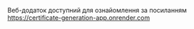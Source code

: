 Веб-додаток доступний для ознайомлення за посиланням
https://certificate-generation-app.onrender.com
